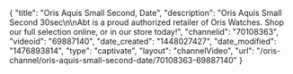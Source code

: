 {
    "title": "Oris Aquis Small Second, Date",
    "description": "Oris Aquis Small Second 30sec\n\nAbt is a proud authorized retailer of Oris Watches. Shop our full selection online, or in our store today!",
    "channelid": "70108363",
    "videoid": "69887140",
    "date_created": "1448027427",
    "date_modified": "1476893814",
    "type": "captivate",
    "layout": "channelVideo",
    "url": "\/oris-channel\/oris-aquis-small-second-date\/70108363-69887140"
}